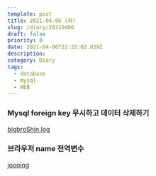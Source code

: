 ```yaml
---
template: post
title: 2021.04.06 (화)
slug: /diary/20210406
draft: false
priority: 0
date: 2021-04-06T22:22:02.039Z
description:
category: Diary
tags:
  - database
  - mysql
  - WEB
---
```


### Mysql foreign key 무시하고 데이터 삭제하기

[bigbroShin.log](https://velog.io/@bigbrothershin/Mysql-foreign-key-%EB%AC%B4%EC%8B%9C%ED%95%98%EA%B3%A0-%EB%8D%B0%EC%9D%B4%ED%84%B0-%EC%82%AD%EC%A0%9C%ED%95%98%EA%B8%B0)

### 브라우저 name 전역변수

[joooing](https://joooing.tistory.com/entry/%EB%B8%8C%EB%9D%BC%EC%9A%B0%EC%A0%80%EC%9D%98-name-%EC%A0%84%EC%97%AD%EB%B3%80%EC%88%98?category=924388)

